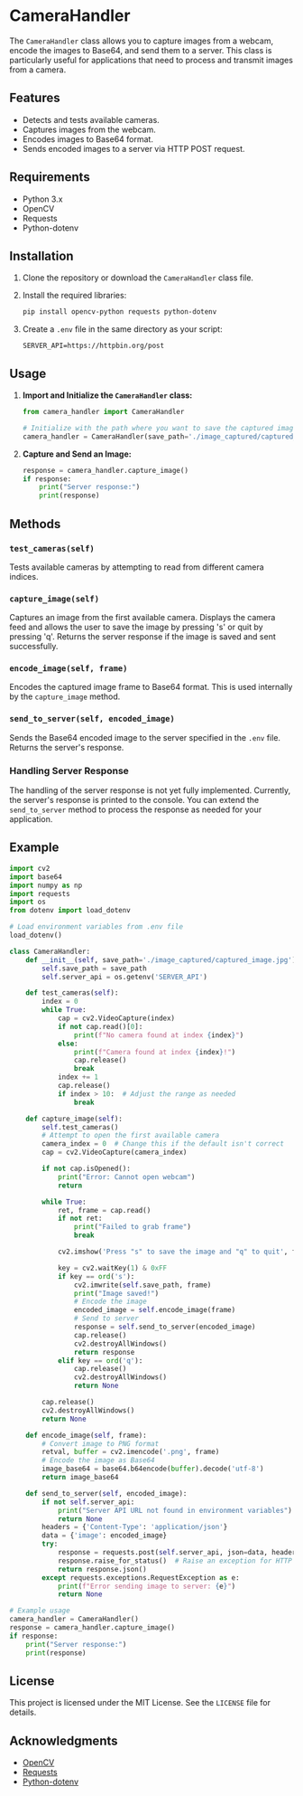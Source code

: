 # CameraHandler

The `CameraHandler` class allows you to capture images from a webcam, encode the images to Base64, and send them to a server. This class is particularly useful for applications that need to process and transmit images from a camera.

## Features

- Detects and tests available cameras.
- Captures images from the webcam.
- Encodes images to Base64 format.
- Sends encoded images to a server via HTTP POST request.

## Requirements

- Python 3.x
- OpenCV
- Requests
- Python-dotenv

## Installation

1. Clone the repository or download the `CameraHandler` class file.

2. Install the required libraries:
   ```bash
   pip install opencv-python requests python-dotenv
   ```

3. Create a `.env` file in the same directory as your script:
   ```env
   SERVER_API=https://httpbin.org/post
   ```

## Usage

1. **Import and Initialize the `CameraHandler` class:**

   ```python
   from camera_handler import CameraHandler

   # Initialize with the path where you want to save the captured image
   camera_handler = CameraHandler(save_path='./image_captured/captured_image.jpg')
   ```

2. **Capture and Send an Image:**

   ```python
   response = camera_handler.capture_image()
   if response:
       print("Server response:")
       print(response)
   ```

## Methods

### `test_cameras(self)`

Tests available cameras by attempting to read from different camera indices.

### `capture_image(self)`

Captures an image from the first available camera. Displays the camera feed and allows the user to save the image by pressing 's' or quit by pressing 'q'. Returns the server response if the image is saved and sent successfully.

### `encode_image(self, frame)`

Encodes the captured image frame to Base64 format. This is used internally by the `capture_image` method.

### `send_to_server(self, encoded_image)`

Sends the Base64 encoded image to the server specified in the `.env` file. Returns the server's response.

### Handling Server Response

The handling of the server response is not yet fully implemented. Currently, the server's response is printed to the console. You can extend the `send_to_server` method to process the response as needed for your application.

## Example

```python
import cv2
import base64
import numpy as np
import requests
import os
from dotenv import load_dotenv

# Load environment variables from .env file
load_dotenv()

class CameraHandler:
    def __init__(self, save_path='./image_captured/captured_image.jpg'):
        self.save_path = save_path
        self.server_api = os.getenv('SERVER_API')

    def test_cameras(self):
        index = 0
        while True:
            cap = cv2.VideoCapture(index)
            if not cap.read()[0]:
                print(f"No camera found at index {index}")
            else:
                print(f"Camera found at index {index}!")
                cap.release()
                break
            index += 1
            cap.release()
            if index > 10:  # Adjust the range as needed
                break

    def capture_image(self):
        self.test_cameras()
        # Attempt to open the first available camera
        camera_index = 0  # Change this if the default isn't correct
        cap = cv2.VideoCapture(camera_index)

        if not cap.isOpened():
            print("Error: Cannot open webcam")
            return

        while True:
            ret, frame = cap.read()
            if not ret:
                print("Failed to grab frame")
                break

            cv2.imshow('Press "s" to save the image and "q" to quit', frame)

            key = cv2.waitKey(1) & 0xFF
            if key == ord('s'):
                cv2.imwrite(self.save_path, frame)
                print("Image saved!")
                # Encode the image
                encoded_image = self.encode_image(frame)
                # Send to server
                response = self.send_to_server(encoded_image)
                cap.release()
                cv2.destroyAllWindows()
                return response
            elif key == ord('q'):
                cap.release()
                cv2.destroyAllWindows()
                return None

        cap.release()
        cv2.destroyAllWindows()
        return None

    def encode_image(self, frame):
        # Convert image to PNG format
        retval, buffer = cv2.imencode('.png', frame)
        # Encode the image as Base64
        image_base64 = base64.b64encode(buffer).decode('utf-8')
        return image_base64

    def send_to_server(self, encoded_image):
        if not self.server_api:
            print("Server API URL not found in environment variables")
            return None
        headers = {'Content-Type': 'application/json'}
        data = {'image': encoded_image}
        try:
            response = requests.post(self.server_api, json=data, headers=headers)
            response.raise_for_status()  # Raise an exception for HTTP errors
            return response.json()
        except requests.exceptions.RequestException as e:
            print(f"Error sending image to server: {e}")
            return None

# Example usage
camera_handler = CameraHandler()
response = camera_handler.capture_image()
if response:
    print("Server response:")
    print(response)
```

## License

This project is licensed under the MIT License. See the `LICENSE` file for details.

## Acknowledgments

- [OpenCV](https://opencv.org/)
- [Requests](https://docs.python-requests.org/en/master/)
- [Python-dotenv](https://saurabh-kumar.com/python-dotenv/)
```